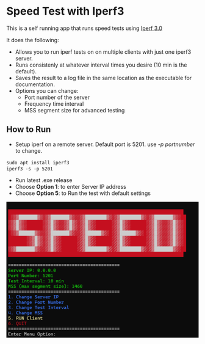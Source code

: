 # Speed Test with Iperf3

This is a self running app that runs speed tests using [Iperf 3.0](https://iperf.fr/iperf-download.php)

It does the following:
- Allows you to run iperf tests on on multiple clients with just one iperf3 server.
- Runs consistenly at whatever interval times you desire (10 min is the default).
- Saves the result to a log file in the same location as the executable for documentation.
- Options you can change: 
    - Port number of the server
    - Frequency time interval
    - MSS segment size for advanced testing

## How to Run
- Setup iperf on a remote server. Default port is 5201. use *-p portnumber* to change.
```
sudo apt install iperf3
iperf3 -s -p 5201
```

- Run latest .exe release
- Choose **Option 1**: to enter Server IP address
- Choose **Option 5**: to Run the test with default settings

![Menu](readme.png)